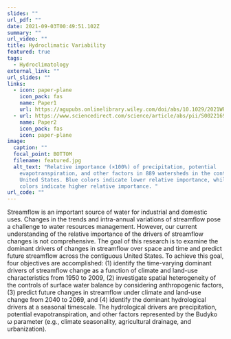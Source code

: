 ```yaml
---
slides: ""
url_pdf: ""
date: 2021-09-03T00:49:51.102Z
summary: ""
url_video: ""
title: Hydroclimatic Variability
featured: true
tags:
  - Hydroclimatology
external_link: ""
url_slides: ""
links:
  - icon: paper-plane
    icon_pack: fas
    name: Paper1
    url: https://agupubs.onlinelibrary.wiley.com/doi/abs/10.1029/2021WR029738
  - url: https://www.sciencedirect.com/science/article/abs/pii/S0022169421006697
    name: Paper2
    icon_pack: fas
    icon: paper-plane
image:
  caption: ""
  focal_point: BOTTOM
  filename: featured.jpg
  alt_text: "Relative importance (×100%) of precipitation, potential
    evapotranspiration, and other factors in 889 watersheds in the continental
    United States. Blue colors indicate lower relative importance, while yellow
    colors indicate higher relative importance. "
url_code: ""
---
```

Streamflow is an important source of water for industrial and domestic uses. Changes in the trends and intra-annual variations of streamflow pose a challenge to water resources management. However, our current understanding of the relative importance of the drivers of streamflow changes is not comprehensive. The goal of this research is to examine the dominant drivers of changes in streamflow over space and time and predict future streamflow across the contiguous United States. To achieve this goal, four objectives are accomplished: (1) identify the time-varying dominant drivers of streamflow change as a function of climate and land-use characteristics from 1950 to 2009, (2) investigate spatial heterogeneity of the controls of surface water balance by considering anthropogenic factors, (3) predict future changes in streamflow under climate and land-use change from 2040 to 2069, and (4) identify the dominant hydrological drivers at a seasonal timescale. The hydrological drivers are precipitation, potential evapotranspiration, and other factors represented by the Budyko ω parameter (e.g., climate seasonality, agricultural drainage, and urbanization).
